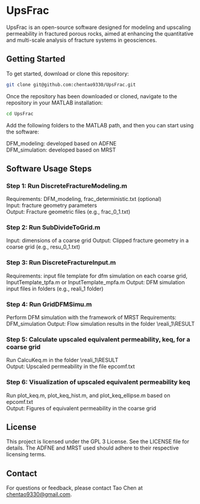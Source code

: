 # UpsFrac

UpsFrac is an open-source software designed for modeling and upscaling permeability in fractured porous rocks, aimed at enhancing the quantitative and multi-scale analysis of fracture systems in geosciences.

## Getting Started

To get started, download or clone this repository:

```bash
git clone git@github.com:chentao9330/UpsFrac.git
```

Once the repository has been downloaded or cloned, navigate to the repository in your MATLAB installation:

```bash
cd UpsFrac
```

Add the following folders to the MATLAB path, and then you can start using the software:

DFM_modeling: developed based on ADFNE  
DFM_simulation: developed based on MRST


## Software Usage Steps
### Step 1: Run DiscreteFractureModeling.m
Requirements: DFM_modeling, frac_deterministic.txt (optional)  
Input: fracture geometry parameters  
Output: Fracture geometric files (e.g., frac_0_1.txt)  

### Step 2: Run SubDivideToGrid.m
Input: dimensions of a coarse grid
Output: Clipped fracture geometry in a coarse grid (e.g., resu_0_1.txt)  

### Step 3: Run DiscreteFractureInput.m
Requirements: input file template for dfm simulation on each coarse grid, InputTemplate_tpfa.m or InputTemplate_mpfa.m
Output: DFM simulation input files in folders (e.g., reali_1 folder)  

### Step 4: Run GridDFMSimu.m
Perform DFM simulation with the framework of MRST
Requirements: DFM_simulation 
Output: Flow simulation results in the folder \reali_1\RESULT  

### Step 5: Calculate upscaled equivalent permeability, keq, for a coarse grid
Run CalcuKeq.m in the folder \reali_1\RESULT  
Output: Upscaled permeability in the file epcomf.txt  

### Step 6: Visualization of upscaled equivalent permeability keq
Run plot_keq.m, plot_keq_hist.m, and plot_keq_ellipse.m based on epcomf.txt  
Output: Figures of equivalent permeability in the coarse grid  


## License
This project is licensed under the GPL 3 License. See the LICENSE file for details. The ADFNE and MRST used should adhere to their respective licensing terms.

## Contact
For questions or feedback, please contact Tao Chen at chentao9330@gmail.com.

